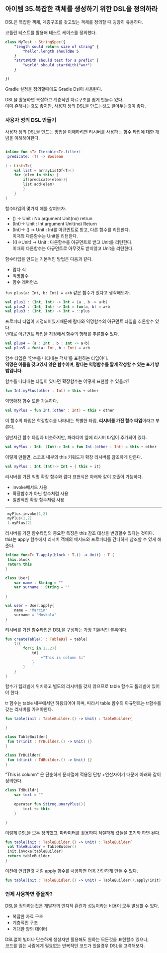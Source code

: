 ﻿## 아이템 35.복잡한 객체를 생성하기 위한 DSL을 정의하라

DSL은 복잡한 객체, 계층구조를 갖고있는 객체를 정의할 때 굉장히 유용하다.

코틀린 테스트를 활용해 테스트 케이스를 정의했다.

```kotlin
class MyTest : StringSpec({
	"length sould return size of string" {
   		"hello".length shouldBe 5
    }
    "strtsWith should test for a prefix" {
     	"world" should startWith("wor")
    }

})

```

Gradle 설정을 정의할때에도 Gradle Dsl이 사용된다.

DSL을 활용하면 복잡하고 계층적인 자료구조를 쉽게 만들수 있다.  
이미 존해나는것도 좋지만, 사용자 정의 DSL을 만드는것도 알아두는것이 좋다.

### 사용자 정의 DSL 만들기

사용자 정의 DSL을 만드는 방법을 이해하려면 리시버를 사용하는 함수 타입에 대한 개념을 이해해야한다.

```kotlin

inline fun <T> Iterable<T>.filter(
 predicate: (T) -> Boolean
 
) : List<T>{
	val list = arrayListOf<T>()
	for (elem in this) {
    	if(predicate(elem)){
    	list.add(elem)
    	}
    }
}


```

함수타입의 몇가지 예를 살펴보자.

-   () -> Unit : No argument Unit(no) retrun
-   (Int)-> Unit : Int argument Unit(no) Return
-   (Int)-> () -> Unit : Int를 아규먼트로 받고, 다른 함수를 리턴한다.  
    이때의 다른함수는 Unit을 리턴한다.
-   (()->Unit) -> Unit : 다른함수를 아규먼트로 받고 Unit를 리턴한다.  
    이때의 다른함수는 아규먼트로 아무것도 받지않고 Unit을 리턴한다.

함수타입을 만드는 기본적인 방법은 다음과 같다.

-   람다 식
-   익명함수
-   함수 레퍼런스

`fun plus(a: Int, b: Int) = a+b`  같은 함수가 있다고 생각해보자.

```kotlin
val plus1 : (Int, Int) -> Int = {a , b -> a+b}
val plus2 : (Int, Int) -> Int = fun(a, b) = a+b
val plus3 : (Int, Int) -> Int = ::plus
```

프로퍼티 타입이 지정되어있기때문에 람다와 익명함수의 아규먼트 타입을 추론할수 있다.  
반대로 아규먼트 타입을 지정해서 함수의 형태를 추론할수 있다.

```kotlin
val plus4 = {a : Int , b : Int -> a+b}
val plus5 = fun(a: Int, b : Int) = a+b

```

함수 타입은 '함수를 나타내는 객체'를 표현하는 타입이다.  
**익명은 이름을 갖고있지 않은 함수이며, 람다는 익명함수를 짧게 작성할 수 있는 표기 방법입니다.**

함수를 나타내는 타입이 있다면 확장함수는 어떻게 표현할 수 있을까?

```kotlin
fun Int.myPlus(other : Int) = this + other
```

익명확장 함수 또한 가능하다.

```kotlin
val myPlus = fun Int.(other : Int) = this + other

```

이 함수의 타입은 학장함수를 나타내는 특별한 타입,  **리시버를 가진 함수 타입**이라고 부른다.

일반저긴 함수 타입과 비슷하지만, 파라티머 앞에 리시버 타입이 추가되어 있다.

```kotlin
val myPlus : Int. (Int)-> Int = fun Int.(other : Int) = this + other
```

이렇게 만들면, 스코프 내부의 this 키워드가 확장 리시버를 참조하게 만든다.

```kotlin
val myPlus : Int.(Int)-> Int = { this + it}

```

리시버를 가진 익명 확장 함수와 람다 표현식은 아래와 같이 호출이 가능하다.

-   invoke메서드 사용
-   확장함수가 아닌 함수처럼 사용
-   일반적인 확장 함수처럼 사용

----------

```kotlin
 myPlus.invoke(1,2)
 myPlus(1,2)
 1.myPlus(2)

```

리시버를 가진 함수타입의 중요한 특징은 this 참조 대상을 변경할수 있다는 것이다.  
this는 apply 함수에서 리시버 객체의 메서드와 프로퍼티를 간다하게 참조할 수 있게 해준다.

```kotlin
inline fun<T> T.apply(block : T.() -> Unit) : T {
 this.block
 return this
}

class User{
	var name : String = ""
    var surname : String = ""
    
}

val user = User.apply{
	name = "Marcin"
    surname = "Moskala"
}


```

리시버를 가진 함수타입은 DSL을 구성하는 가장 기본적인 블록이다.

```kotlin
fun createTable() : TableDsl = table{
	tr{
    	for(i in 1..2){
        	td{
            	+"This is column $i"
            }
        }
    }
}

```

함수가 텝레벨에 위치하고 별도의 리시버를 갖지 않으므로 table 함수도 톱레벨에 있어야 한다.

tr 함수는 table 내부에서만 허용되어야 하며, 따라서 table 함수의 아규먼트는 tr함수를 갖는 리시버를 가져야한다.

```kotlin
fun table(init : TableBuilder.() -> Unit) : TableBuilder{

}

class TableBuilder{
 fun tr(init : TrBuilder.() -> Unit) {}
}

class TrBuilder{
 fun td(init : TdBuilder.() -> Unit) {}
}
```

"This is column" 은 단순하게 문자열에 적용된 단항 +연산자이기 때문에 아래와 같이 정의한다.

```kotlin
class TdBuildr{
	var text = ""
    
    operater fun Stirng.unaryPlus(){
    	text += this
    }

}
```

이렇게 DSL을 모두 정의했고, 파라미터를 활용하여 적절하게 값들을 초기화 하면 된다.

```kotlin
fun table(init : TableBuilder.() -> Unit) : TableBuilder{
 val TaleBuilder = TableBulder()
 init.invoke(tableBuilder)
 return tableBuilder
}

```

이전에 언급한것 처럼 apply 함수를 사용하면 더욱 간단하게 만들 수 있다.

```kotlin
fun table(init : TableBuidler.() -> Unit) = TableBuilder().apply(init)
```

### 언제 사용하면 좋을까?

DSL을 정의하는것은 개발자의 인지적 혼란과 성능이라는 비용이 모두 발생할 수 있다.

-   복잡한 자료 구조
-   계층적인 구조
-   거대한 양의 데이터

DSL없이 빌더나 단순하게 생성자만 활용해도 원하는 모든것을 표현할수 있으나,  
코드를 읽는 사람에게 필요없는 반복적인 코드가 있을경우 DSL을 고려해보자.
